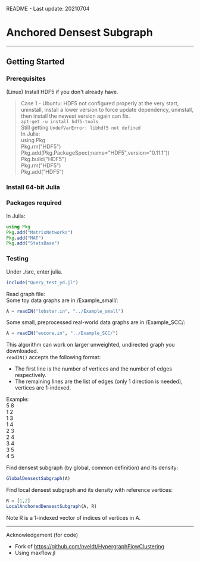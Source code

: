 README - Last update: 20210704

# Anchored Densest Subgraph

------

## Getting Started

### Prerequisites
(Linux) Install HDF5 if you don't already have.

> Case 1 - Ubuntu: HDF5 not configured properly at the very start, uninstall, install a lower version to force update dependency, uninstall, then install the newest version again can fix.  
> `apt-get -u install hdf5-tools`  
> Still getting `UndefVarError: libhdf5 not defined`  
> In Julia:  
> using Pkg  
> Pkg.rm("HDF5")  
> Pkg.add(Pkg.PackageSpec(;name="HDF5",version="0.11.1"))  
> Pkg.build("HDF5")  
> Pkg.rm("HDF5")  
> Pkg.add("HDF5")  

### Install 64-bit Julia

### Packages required
In Julia:
```julia
using Pkg
Pkg.add("MatrixNetworks")
Pkg.add("MAT")
Pkg.add("StatsBase")
```

### Testing
Under ./src, enter julia.
```julia
include("Query_test_yd.jl")
```

Read graph file:  
Some toy data graphs are in /Example_small/:

```julia
A = readIN("lobster.in", "../Example_small")
```

Some small, preprocessed real-world data graphs are in /Example_SCC/:

```julia
A = readIN("eucore.in", "../Example_SCC/")
```

This algorithm can work on larger unweighted, undirected graph you downloaded.  
`readIN()` accepts the following format:

- The first line is the number of vertices and the number of edges respectively.
- The remaining lines are the list of edges (only 1 direction is needed), vertices are 1-indexed.

Example:  
5 8  
1 2  
1 3  
1 4  
2 3  
2 4  
3 4  
3 5  
4 5  

Find densest subgraph (by global, common definition) and its density:

```julia
GlobalDensestSubgraph(A)
```

Find local densest subgraph and its density with reference vertices:

```julia
R = [1,2]
LocalAnchoredDensestSubgraph(A, R)
```
Note R is a 1-indexed vector of indices of vertices in A.

------
Acknowledgement (for code)

- Fork of https://github.com/nveldt/HypergraphFlowClustering
- Using maxflow.jl
